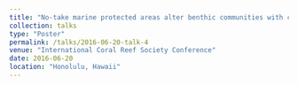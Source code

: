 ```yaml
---
title: "No-take marine protected areas alter benthic communities with cascading positive effects on coral settlement and larval and recruit survivorship."
collection: talks
type: "Poster"
permalink: /talks/2016-06-20-talk-4
venue: "International Coral Reef Society Conference"
date: 2016-06-20
location: "Honolulu, Hawaii"
---
```


